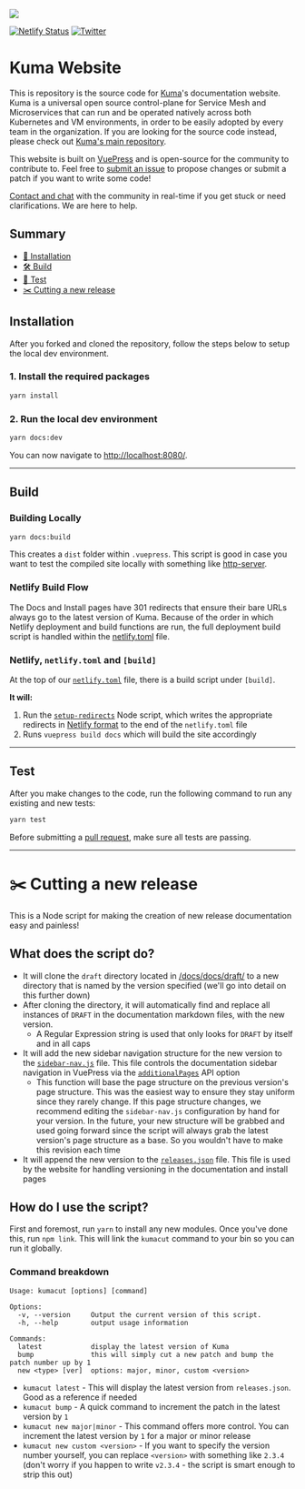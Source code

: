 [![][kuma-logo]][kuma-url]

[![Netlify Status](https://api.netlify.com/api/v1/badges/28be1f67-3436-4df7-9114-49dce7ca9a4e/deploy-status)](https://app.netlify.com/sites/kuma/deploys)
[![Twitter](https://img.shields.io/twitter/follow/thekonginc.svg?style=social&label=Follow)](https://twitter.com/intent/follow?screen_name=thekonginc)

# Kuma Website
This is repository is the source code for [Kuma](http://kuma.io/docs)'s documentation website. Kuma is a universal open source control-plane for Service Mesh and Microservices that can run and be operated natively across both Kubernetes and VM environments, in order to be easily adopted by every team in the organization. If you are looking for the source code instead, please check out [Kuma's main repository](https://github.com/Kong/kuma). 

This website is built on [VuePress](https://vuepress.vuejs.org/) and is open-source for the community to contribute to. Feel free to [submit an issue](https://github.com/Kong/kuma/issues/new) to propose changes or submit a patch if you want to write some code! 

[Contact and chat](https://kuma.io/community) with the community in real-time if you get stuck or need clarifications. We are here to help.

## Summary

- [🚀 Installation](#installation)
- [🛠 Build](#build)
- [🧪 Test](#test)
- [✂️ Cutting a new release](#cutting-a-new-release)

## Installation

After you forked and cloned the repository, follow the steps below to setup the local dev environment.

### 1. Install the required packages
```bash
yarn install
```

### 2. Run the local dev environment
```bash
yarn docs:dev
```
You can now navigate to [http://localhost:8080/](http://localhost:8080/).

---

## Build

### Building Locally
```bash
yarn docs:build
```
This creates a `dist` folder within `.vuepress`. This script is good in case you want 
to test the compiled site locally with something like [http-server](https://www.npmjs.com/package/http-server).

### Netlify Build Flow
The Docs and Install pages have 301 redirects that ensure their bare URLs always go to 
the latest version of Kuma. Because of the order in which Netlify deployment and build functions 
are run, the full deployment build script is handled within the [netlify.toml](netlify.toml) 
file.

### Netlify, `netlify.toml` and `[build]`
At the top of our [`netlify.toml`](netlify.toml) file, there is a build script under `[build]`.

**It will:**

1. Run the [`setup-redirects`](/setup-redirects/) Node script, which writes the appropriate 
redirects in [Netlify format](https://www.netlify.com/blog/2019/01/16/redirect-rules-for-all-how-to-configure-redirects-for-your-static-site/) 
to the end of the `netlify.toml` file
2. Runs `vuepress build docs` which will build the site accordingly

---

## Test

After you make changes to the code, run the following command to run any existing and new tests:
```bash
yarn test
```

Before submitting a [pull request](https://github.com/Kong/kuma-website/pulls), make sure all tests are passing. 

[kuma-url]: https://kuma.io/
[kuma-logo]: https://kuma-public-assets.s3.amazonaws.com/kuma-logo.png

---

# ✂️ Cutting a new release

This is a Node script for making the creation of new release documentation easy and painless!

## What does the script do?
* It will clone the `draft` directory located in [/docs/docs/draft/](/docs/docs/draft/) to a new directory 
that is named by the version specified (we'll go into detail on this further down)
* After cloning the directory, it will automatically find and replace all instances of `DRAFT` in the documentation
markdown files, with the new version.
  * A Regular Expression string is used that only looks for `DRAFT` by itself and in all caps
* It will add the new sidebar navigation structure for the new version to the [`sidebar-nav.js`](/docs/.vuepress/site-config/sidebar-nav.js) file. This file controls the documentation sidebar navigation in VuePress via the [`additionalPages`](https://vuepress.vuejs.org/plugin/option-api.html#additionalpages) API option
  * This function will base the page structure on the previous version's page structure. This was the easiest way to ensure they stay uniform since they rarely change. If this page structure changes, we recommend editing the `sidebar-nav.js` configuration by hand for your version. In the future, your new structure will be grabbed and used going forward since the script will always grab the latest version's page structure as a base. So you wouldn't have to make this revision each time
* It will append the new version to the [`releases.json`](/docs/.vuepress/public/releases.json) file. This file is used by the website for handling versioning in the documentation and install pages

## How do I use the script?

First and foremost, run `yarn` to install any new modules. Once you've done this, run `npm link`. This will link the `kumacut` command
to your bin so you can run it globally.

### Command breakdown

```
Usage: kumacut [options] [command]

Options:
  -v, --version     Output the current version of this script.
  -h, --help        output usage information

Commands:
  latest            display the latest version of Kuma
  bump              this will simply cut a new patch and bump the patch number up by 1
  new <type> [ver]  options: major, minor, custom <version>
```

* `kumacut latest` - This will display the latest version from `releases.json`. Good as a reference if needed
* `kumacut bump` - A quick command to increment the patch in the latest version by `1`
* `kumacut new major|minor` - This command offers more control. You can increment the latest version by `1` for a major or minor release
* `kumacut new custom <version>` - If you want to specify the version number yourself, you can replace `<version>` with something like `2.3.4` (don't worry if you happen to write `v2.3.4` - the script is smart enough to strip this out)